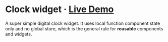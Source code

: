 # Clock widget · [Live Demo](https://solkimicreb.github.io/react-easy-state/examples/clock/build)

A super simple digital clock widget. It uses local function component state only and no global store, which is the general rule for **reusable** components and widgets.
